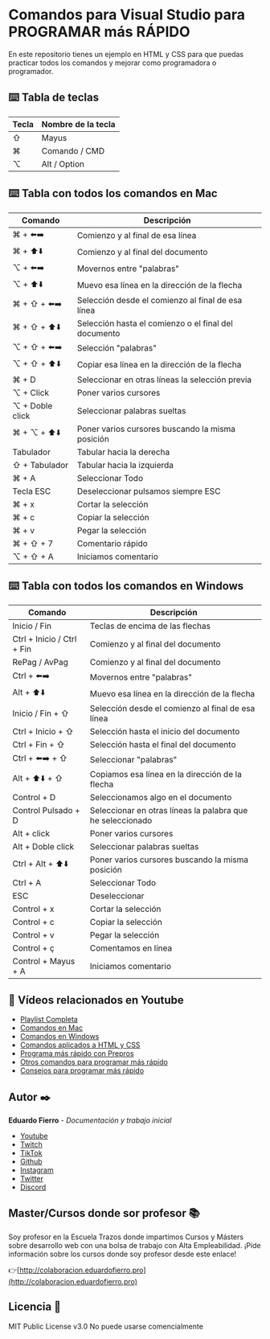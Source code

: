 # Comandos para Visual Studio para PROGRAMAR más RÁPIDO

En este repositorio tienes un ejemplo en HTML y CSS para que puedas practicar todos los comandos y mejorar como programadora o programador.

## ⌨️ Tabla de teclas
| Tecla | Nombre de la tecla |
|---------|-------------|
| ⇧  | Mayus |
| ⌘  | Comando / CMD |
| ⌥  | Alt / Option |


## ⌨️ Tabla con todos los comandos en Mac

| Comando | Descripción |
|---------|-------------|
| ⌘ + ⬅️➡️  | Comienzo y al final de esa línea |
| ⌘ + ⬆️⬇️ | Comienzo y al final del documento|
| ⌥ + ⬅️➡️  | Movernos entre "palabras" |
| ⌥ + ⬆️⬇️  | Muevo esa línea en la dirección de la flecha|
| ⌘ + ⇧ + ⬅️➡️ | Selección desde el comienzo al final de esa línea |
| ⌘ + ⇧ + ⬆️⬇️  | Selección hasta el comienzo o el final del documento |
| ⌥ + ⇧ + ⬅️➡️   | Selección "palabras"  |
| ⌥ + ⇧ + ⬆️⬇️   | Copiar esa línea en la dirección de la flecha |
| ⌘ + D | Seleccionar en otras líneas la selección previa |
| ⌥ + Click | Poner varios cursores |
| ⌥ + Doble click | Seleccionar palabras sueltas |
| ⌘ + ⌥ + ⬆️⬇️  | Poner varios cursores buscando la misma posición |
| Tabulador  | Tabular hacia la derecha |
| ⇧ + Tabulador  | Tabular hacia la izquierda |
| ⌘ + A  | Seleccionar Todo |
| Tecla ESC  | Deseleccionar pulsamos siempre ESC |
| ⌘ + x  | Cortar la selección |
| ⌘ + c  | Copiar la selección |
| ⌘ + v  | Pegar la selección |
| ⌘ + ⇧ + 7  | Comentario rápido |
| ⌥ + ⇧ + A  | Iniciamos comentario |

## ⌨️ Tabla con todos los comandos en Windows

| Comando | Descripción |
|---------|-------------|
| Inicio / Fin  | Teclas de encima de las flechas |
| Ctrl + Inicio / Ctrl + Fin  | Comienzo y al final del documento |
| RePag / AvPag  | Comienzo y al final del documento |
| Ctrl + ⬅️➡️  | Movernos entre "palabras"  |
| Alt + ⬆️⬇️  | Muevo esa línea en la dirección de la flecha |
| Inicio / Fin + ⇧  | Selección desde el comienzo al final de esa línea |
| Ctrl + Inicio + ⇧  | Selección hasta el inicio del documento |
| Ctrl + Fin + ⇧  | Selección hasta el final del documento |
| Ctrl + ⬅️➡️ + ⇧ | Seleccionar "palabras"  |
| Alt + ⬆️⬇️ + ⇧  | Copiamos esa línea en la dirección de la flecha |
| Control + D  | Seleccionamos algo en el documento |
| Control Pulsado + D  | Seleccionar en otras líneas la palabra que he seleccionado |
| Alt + click  | Poner varios cursores |
| Alt + Doble click  | Seleccionar palabras sueltas |
| Ctrl + Alt + ⬆️⬇️  | Poner varios cursores buscando la misma posición |
| Ctrl + A  | Seleccionar Todo |
| ESC  | Deseleccionar |
| Control + x  | Cortar la selección |
| Control + c  | Copiar la selección |
| Control + v  | Pegar la selección |
| Control + ç  | Comentamos en línea |
| Control + Mayus + A  | Iniciamos comentario |



## 🔴 Vídeos relacionados en Youtube 
* [Playlist Completa](https://www.youtube.com/watch?v=tArtLYlq9ws&list=PLJpymL0goBgHH6Gwt2WGtK1pWwqnZbX75)
* [Comandos en Mac](https://youtu.be/ufBr475JrIE)
* [Comandos en Windows](Próximamente)
* [Comandos aplicados a HTML y CSS](Próximamente)
* [Programa más rápido con Prepros](https://youtu.be/tArtLYlq9ws)
* [Otros comandos para programar más rápido](https://youtu.be/LrZuZZ5ycKw)
* [Consejos para programar más rápido](https://youtu.be/t73718VMScg)

## Autor ✒️

**Eduardo Fierro** - *Documentación y trabajo inicial*

* [Youtube](https://youtube.com/EduardoFierroPro?sub_confirmation=1)
* [Twitch](https://twitch.tv/eduardofierropro)
* [TikTok](https://www.tiktok.com/@eduardofierro.pro?)
* [Github](https://github.com/eduardofierropro)
* [Instagram](https://instagram.com/eduardofierro.pro)
* [Twitter](https://twitter.com/edfierropro)
* [Discord](https://discord.gg/t4Txush)

## Master/Cursos donde sor profesor 📚

Soy profesor en la Escuela Trazos donde impartimos Cursos y Másters sobre desarrollo web con una bolsa de trabajo con Alta Empleabilidad. ¡Píde información sobre los cursos donde soy profesor desde este enlace!

👉[http://colaboracion.eduardofierro.pro](http://colaboracion.eduardofierro.pro)

## Licencia 📄

MIT Public License v3.0
No puede usarse comencialmente